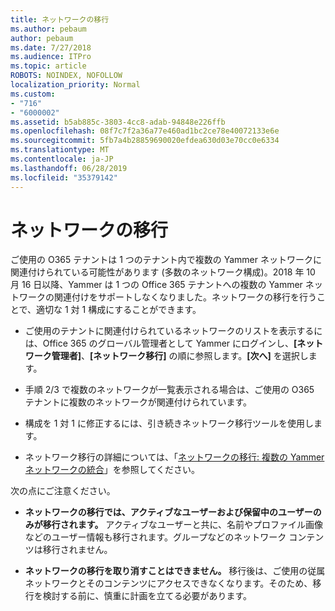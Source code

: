 ```yaml
---
title: ネットワークの移行
ms.author: pebaum
author: pebaum
ms.date: 7/27/2018
ms.audience: ITPro
ms.topic: article
ROBOTS: NOINDEX, NOFOLLOW
localization_priority: Normal
ms.custom:
- "716"
- "6000002"
ms.assetid: b5ab885c-3803-4cc8-adab-94848e226ffb
ms.openlocfilehash: 08f7c7f2a36a77e460ad1bc2ce78e40072133e6e
ms.sourcegitcommit: 5fb7a4b28859690020efdea630d03e70cc0e6334
ms.translationtype: MT
ms.contentlocale: ja-JP
ms.lasthandoff: 06/28/2019
ms.locfileid: "35379142"
---
```

# <a name="network-migration"></a>ネットワークの移行

ご使用の O365 テナントは 1 つのテナント内で複数の Yammer ネットワークに関連付けられている可能性があります (多数のネットワーク構成)。2018 年 10 月 16 日以降、Yammer は 1 つの Office 365 テナントへの複数の Yammer ネットワークの関連付けをサポートしなくなりました。ネットワークの移行を行うことで、適切な 1 対 1 構成にすることができます。
  
- ご使用のテナントに関連付けられているネットワークのリストを表示するには、Office 365 のグローバル管理者として Yammer にログインし、**[ネットワーク管理者]**、**[ネットワーク移行]** の順に参照します。**[次へ]** を選択します。

- 手順 2/3 で複数のネットワークが一覧表示される場合は、ご使用の O365 テナントに複数のネットワークが関連付けられています。

- 構成を 1 対 1 に修正するには、引き続きネットワーク移行ツールを使用します。

- ネットワーク移行の詳細については、「[ネットワークの移行: 複数の Yammer ネットワークの統合](https://support.office.com/article/a22c1b20-9231-4ce2-a916-392b1056d002)」を参照してください。

次の点にご注意ください。
  
- **ネットワークの移行では、アクティブなユーザーおよび保留中のユーザーのみが移行されます。** アクティブなユーザーと共に、名前やプロファイル画像などのユーザー情報も移行されます。グループなどのネットワーク コンテンツは移行されません。

- **ネットワークの移行を取り消すことはできません。** 移行後は、ご使用の従属ネットワークとそのコンテンツにアクセスできなくなります。そのため、移行を検討する前に、慎重に計画を立てる必要があります。
